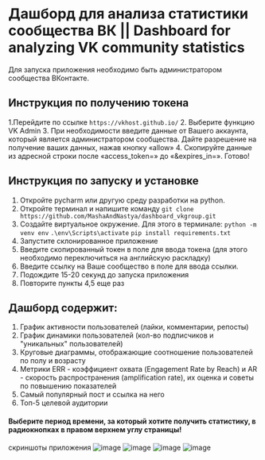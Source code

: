 # Дашборд для анализа статистики сообщества ВК || Dashboard for analyzing VK community statistics
Для запуска приложения необходимо быть администратором сообщества ВКонтакте.

## Инструкция по получению токена
1.Перейдите по ссылке 
`https://vkhost.github.io/`
2. Выберите функцию VK Admin
3. При необходимости введите данные от Вашего аккаунта, который является администратором сообщества. Дайте разрешение на получение ваших данных, нажав кнопку «allow» 
4. Скопируйте данные из адресной строки после «access_token=» до «&expires_in=». Готово! 

## Инструкция по запуску и установке
1. Откройте pycharm или другую среду разработки на python.
2. Откройте терминал и напишите команду
`git clone https://github.com/MashaAndNastya/dashboard_vkgroup.git`
4. Создайте виртуальное окружение. Для этого в терминале:
   `python -m venv env`
   `.\env\Scripts\activate`
   `pip install requirements.txt`
5. Запустите склонированное приложение
6. Введите скопированный токен в поле для ввода токена (для этого необходимо переключиться на английскую раскладку)
7. Введите ссылку на Ваше сообщество в поле для ввода ссылки.
8. Подождите 15-20 секунд до запуска приложения
9. Повторите пункты 4,5 еще раз

## Дашборд содержит:
1. График активности пользователей (лайки, комментарии, репосты)
2. График динамики пользователей (кол-во подписчиков и "уникальных" пользователей)
3. Круговые диаграммы, отображающие соотношение пользователей по полу и возрасту
4. Метрики ERR - коэффициент охвата (Engagement Rate by Reach) и AR - скорость распространения (amplification rate), их оценка и советы по повышению показателей
5. Самый популярный пост и ссылка на него
6. Топ-5 целевой аудитории

#### Выберите период времени, за который хотите получить статистику, в радиокнопках в правом верхнем углу страницы!
скриншоты приложения
![image](https://github.com/MashaAndNastya/dashboard_vkgroup/assets/90129849/63f8ab9c-1819-427b-b2d2-8c2427f95f28)
![image](https://github.com/MashaAndNastya/dashboard_vkgroup/assets/90129849/e37a9931-64a2-4be1-9512-95319d78aa0c)
![image](https://github.com/MashaAndNastya/dashboard_vkgroup/assets/90129849/dbc29d91-d34d-4828-942c-2d419f092f66)
![image](https://github.com/MashaAndNastya/dashboard_vkgroup/assets/90129849/16b79223-671b-4a27-81e6-1eb126dd5d55)



